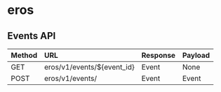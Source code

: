# eros

## Events API


| Method | URL       | Response                      | Payload                          |
|-------|:-----------|:----------------------------- |:---------------------------------|
| GET | eros/v1/events/${event_id} | Event | None |
| POST | eros/v1/events/ | Event | Event |
